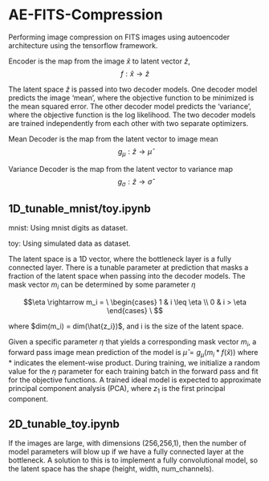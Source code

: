 # AE-FITS-Compression
Performing image compression on FITS images using autoencoder architecture using the tensorflow framework.

Encoder is the map from the image $\hat{x}$ to latent vector $\hat{z}$,  $$f: \hat{x} \rightarrow \hat{z}$$

The latent space $\hat{z}$ is passed into two decoder models. One decoder model predicts the image ‘mean’, where the objective function to be minimized is the mean squared error. The other decoder model predicts the ‘variance’, where the objective function is the log likelihood. The two decoder models are trained independently from each other with two separate optimizers.

Mean Decoder is the map from the latent vector to image mean $$g_{\mu}: \hat{z} \rightarrow \hat{\mu}$$ 

Variance Decoder is the map from the latent vector to variance map $$g_{\sigma}: \hat{z} \rightarrow \hat{\sigma}$$


## 1D_tunable_mnist/toy.ipynb

mnist: Using mnist digits as dataset.

toy: Using simulated data as dataset.

The latent space is a 1D vector, where the bottleneck layer is a fully connected layer. There is a tunable parameter at prediction that masks a fraction of the latent space when passing into the decoder models. The mask vector $m_i$ can be determined by some parameter $\eta$ 

$$\eta \rightarrow m_i = \ \begin{cases} 
      1 & i \leq \eta \\
      0 & i > \eta
   \end{cases}
\ $$

where $dim(m_i) = dim(\hat{z_i})$, and i is the size of the latent space.

Given a specific parameter $\eta$ that yields a corresponding mask vector $m_i$, a forward pass image mean prediction of the model is $\hat{\mu} = g_{\mu}(m_i * f(\hat{x}))$ where $*$ indicates the element-wise product. During training, we initialize a random value for the $\eta$ parameter for each training batch in the forward pass and fit for the objective functions. A trained ideal model is expected to approximate principal component analysis (PCA), where $z_1$ is the first principal component. 

## 2D_tunable_toy.ipynb 

If the images are large, with dimensions (256,256,1), then the number of model parameters will blow up if we have a fully connected layer at the bottleneck. A solution to this is to implement a fully convolutional model, so the latent space has the shape (height, width, num_channels).  

